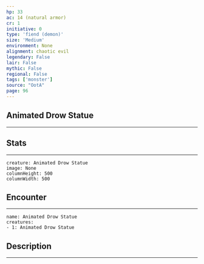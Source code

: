 ```yaml
---
hp: 33
ac: 14 (natural armor)
cr: 1
initiative: 0
type: 'fiend (demon)'    
size: 'Medium'
environment: None
alignment: chaotic evil
legendary: False
lair: False
mythic: False
regional: False
tags: ['monster']
source: "OotA"
page: 96
---
```


## Animated Drow Statue
---



## Stats
---

```statblock
creature: Animated Drow Statue
image: None
columnHeight: 500
columnWidth: 500
```

## Encounter
---

```encounter-table
name: Animated Drow Statue
creatures:
- 1: Animated Drow Statue
```

## Description
---




